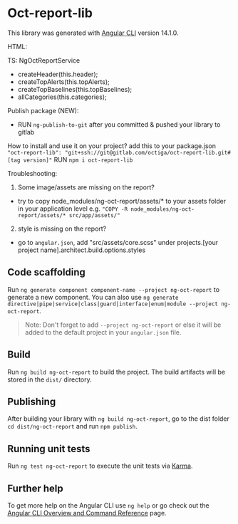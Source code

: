 # Oct-report-lib

This library was generated with [Angular CLI](https://github.com/angular/angular-cli) version 14.1.0.

HTML:
<ng-oct-report></ng-oct-report>

TS:
NgOctReportService

- createHeader(this.header);
- createTopAlerts(this.topAlerts);
- createTopBaselines(this.topBaselines);
- allCategories(this.categories);

Publish package (NEW):
- RUN `ng-publish-to-git` after you committed & pushed your library to gitlab

How to install and use it on your project?
add this to your package.json `"oct-report-lib": "git+ssh://git@gitlab.com/octiga/oct-report-lib.git#[tag version]"`
RUN `npm i oct-report-lib`

Troubleshooting:

1. Some image/assets are missing on the report?
- try to copy node_modules/ng-oct-report/assets/* to your assets folder in your application level
  e.g. `"COPY -R node_modules/ng-oct-report/assets/* src/app/assets/"`

2. style is missing on the report?
- go to `angular.json`, add "src/assets/core.scss" under projects.[your project name].architect.build.options.styles

## Code scaffolding

Run `ng generate component component-name --project ng-oct-report` to generate a new component. You can also use `ng generate directive|pipe|service|class|guard|interface|enum|module --project ng-oct-report`.
> Note: Don't forget to add `--project ng-oct-report` or else it will be added to the default project in your `angular.json` file. 

## Build

Run `ng build ng-oct-report` to build the project. The build artifacts will be stored in the `dist/` directory.

## Publishing

After building your library with `ng build ng-oct-report`, go to the dist folder `cd dist/ng-oct-report` and run `npm publish`.

## Running unit tests

Run `ng test ng-oct-report` to execute the unit tests via [Karma](https://karma-runner.github.io).

## Further help

To get more help on the Angular CLI use `ng help` or go check out the [Angular CLI Overview and Command Reference](https://angular.io/cli) page.
